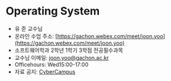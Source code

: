 # Operating System

- 유 준 교수님
- 온라인 수업 주소: [https://gachon.webex.com/meet/joon.yoo](https://gachon.webex.com/meet/joon.yoo)
- 소프트웨어학과 2학년 1학기 3학점 전공필수과목 
- 교수님 이메일: [joon.yoo@gachon.ac.kr](joon.yoo@gachon.ac.kr)
- Officehours: Wed15:00-17:00
- 자료 공지: [CyberCampus](https://cyber.gachon.ac.kr/course/view.php?id=77430)